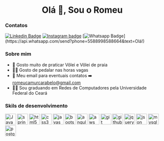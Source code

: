 <h1 align="center">Olá 👋, Sou o Romeu</h1>

### Contatos

[![Linkedin Badge](https://img.shields.io/badge/-LinkedIn-blue?style=flat-square&logo=Linkedin&logoColor=white&link=https://www.linkedin.com/in/romeu-camurca/)](https://www.linkedin.com/in/romeu-camurca/)
[![Instagram badge](https://img.shields.io/badge/-Instagram-dc5273?style=flat-square&logo=Instagram&logoColor=white&link=https://www.instagram.com/romeu_camurca/)](https://www.instagram.com/romeu_camurca/)
[![Whatsapp Badge](https://img.shields.io/badge/-Whatsapp-4CA143?style=flat-square&labelColor=4CA143&logo=whatsapp&logoColor=white&link=https://api.whatsapp.com/send?phone=5588998588664&text=Olá!)](https://api.whatsapp.com/send?phone=5588998588664&text=Olá!)


### Sobre mim

- :volleyball: Gosto muito de praticar Vôlei e Vôlei de praia
- :biking_man: Gosto de pedalar nas horas vagas
- :e-mail: Meu email para eventuais contatos :arrow_right: romeucamurcarabelo@gmail.com
- :man_student: Sou graduando em Redes de Computadores pela Universidade Federal do Ceará

### Skils de desenvolvimento

<p>
  <a><img src="https://images-github.s3.amazonaws.com/java.svg" display="inline-block" alt="Java" height="35"/></a>
  <a><img src="https://images-github.s3.amazonaws.com/spring.svg" alt="spring" height="35"/></a>
  <a><img src="https://images-github.s3.amazonaws.com/html5.png" display="inline-block" alt="html5" height="35"/></a>
  <a><img src="https://images-github.s3.amazonaws.com/css3.png" alt="css3" height="35"/></a>
  <a><img src="https://images-github.s3.amazonaws.com/javascript.svg" alt="javascript" height="35"/></a>
  <a><img src="https://images-github.s3.amazonaws.com/bootstrap-4.svg" alt="bootstrap-4" height="35"/></a>
  <a><img src="https://images-github.s3.amazonaws.com/angular.svg" alt="angular" height="35"/></a>
  <a><img src="https://images-github.s3.amazonaws.com/aws.svg" alt="aws" height="35"/></a>
  <a><img src="https://images-github.s3.amazonaws.com/git.svg" alt="git" height="35"/></a>
  <a><img src="https://images-github.s3.amazonaws.com/github.svg" alt="github" height="35"/></a>
  <a><img src="https://images-github.s3.amazonaws.com/jquery.svg" alt="jquery" height="35"/></a>
  <a><img src="https://images-github.s3.amazonaws.com/json.svg" alt="json" height="35"/></a>
  <a><img src="https://images-github.s3.amazonaws.com/mysql.svg" alt="mysql" height="35"/></a>
  <a><img src="https://images-github.s3.amazonaws.com/postgresql.svg" alt="postgresql" height="35"/></a>
</p>





